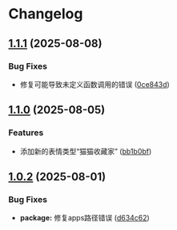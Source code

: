 # Changelog

## [1.1.1](https://github.com/DenFengLai/karin-plugin-df/compare/v1.1.0...v1.1.1) (2025-08-08)


### Bug Fixes

* 修复可能导致未定义函数调用的错误 ([0ce843d](https://github.com/DenFengLai/karin-plugin-df/commit/0ce843d0691b5769aa0be930d112a23dd3475d62))

## [1.1.0](https://github.com/DenFengLai/karin-plugin-df/compare/v1.0.2...v1.1.0) (2025-08-05)


### Features

* 添加新的表情类型“猫猫收藏家” ([bb1b0bf](https://github.com/DenFengLai/karin-plugin-df/commit/bb1b0bf69b691f4066e7794fc1054298cde7bb4b))

## [1.0.2](https://github.com/DenFengLai/karin-plugin-df/compare/v1.0.1...v1.0.2) (2025-08-01)


### Bug Fixes

* **package:** 修复apps路径错误 ([d634c62](https://github.com/DenFengLai/karin-plugin-df/commit/d634c626121d3b04f8430f1306a84befbf1568fd))
